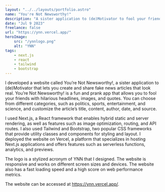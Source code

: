 ```yaml
---
layout: "../../layouts/portfolio.astro"
name: "You're Not Newsworthy!"
description: "A sister application to (de)Motivator to fool your friends with real-looking news articles that you create!"
date: "Jul 9 2023"
freelance: false
url: "https://ynn.vercel.app/"
heroImage: 
    src: "/ynnlogo.png"
    alt: "YNN"
tags: 
    - next.js
    - react
    - tailwind
    - bootstrap
---
```


I developed a website called You’re Not Newsworthy!, a sister application to (de)Motivator that lets you create and share fake news articles that look real. You’re Not Newsworthy! is a fun and prank app that allows you to fool your friends with hilarious headlines, images, and quotes. You can choose from different categories, such as politics, sports, entertainment, and science, and customize the article’s title, content, author, date, and source.

I used Next.js, a React framework that enables hybrid static and server rendering, as well as features such as image optimization, routing, and API routes. I also used Tailwind and Bootstrap, two popular CSS frameworks that provide utility classes and components for styling and layout. I deployed the website on Vercel, a platform that specializes in hosting Next.js applications and offers features such as serverless functions, analytics, and previews.

 The logo is a stylized acronym of YNN that I designed. The website is responsive and works on different screen sizes and devices. The website also has a fast loading speed and a high score on web performance metrics.

The website can be accessed at https://ynn.vercel.app/.